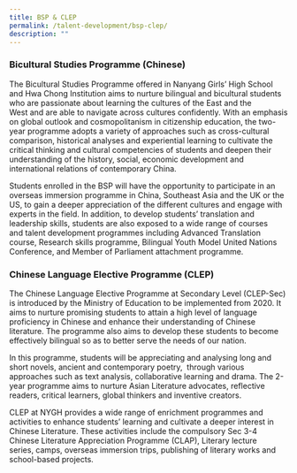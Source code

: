 ```yaml
---
title: BSP & CLEP
permalink: /talent-development/bsp-clep/
description: ""
---
```

### Bicultural Studies Programme (Chinese)


The Bicultural Studies Programme offered in Nanyang Girls’ High School and Hwa Chong Institution aims to nurture bilingual and bicultural students who are passionate about learning the cultures of the East and the West and are able to navigate across cultures confidently. With an emphasis on global outlook and cosmopolitanism in citizenship education, the two-year programme adopts a variety of approaches such as cross-cultural comparison, historical analyses and experiential learning to cultivate the critical thinking and cultural competencies of students and deepen their understanding of the history, social, economic development and international relations of contemporary China.

Students enrolled in the BSP will have the opportunity to participate in an overseas immersion programme in China, Southeast Asia and the UK or the US, to gain a deeper appreciation of the different cultures and engage with experts in the field. In addition, to develop students’ translation and leadership skills, students are also exposed to a wide range of courses and talent development programmes including Advanced Translation course, Research skills programme, Bilingual Youth Model United Nations Conference, and Member of Parliament attachment programme.



### Chinese Language Elective Programme (CLEP)


The Chinese Language Elective Programme at Secondary Level (CLEP-Sec) is introduced by the Ministry of Education to be implemented from 2020. It aims to nurture promising students to attain a high level of language proficiency in Chinese and enhance their understanding of Chinese literature. The programme also aims to develop these students to become effectively bilingual so as to better serve the needs of our nation.

In this programme, students will be appreciating and analysing long and short novels, ancient and contemporary poetry,  through various approaches such as text analysis, collaborative learning and drama. The 2-year programme aims to nurture Asian Literature advocates, reflective readers, critical learners, global thinkers and inventive creators.

CLEP at NYGH provides a wide range of enrichment programmes and activities to enhance students’ learning and cultivate a deeper interest in Chinese Literature. These activities include the compulsory Sec 3-4 Chinese Literature Appreciation Programme (CLAP), Literary lecture series, camps, overseas immersion trips, publishing of literary works and school-based projects.